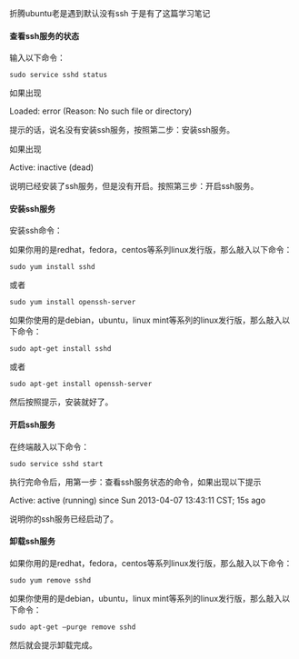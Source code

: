 
折腾ubuntu老是遇到默认没有ssh 于是有了这篇学习笔记



#### 查看ssh服务的状态

输入以下命令：

```
sudo service sshd status
```

如果出现

Loaded: error (Reason: No such file or directory)

提示的话，说名没有安装ssh服务，按照第二步：安装ssh服务。

如果出现

Active: inactive (dead)

说明已经安装了ssh服务，但是没有开启。按照第三步：开启ssh服务。

 

#### 安装ssh服务

安装ssh命令：

如果你用的是redhat，fedora，centos等系列linux发行版，那么敲入以下命令：

```
sudo yum install sshd
```



或者



```
sudo yum install openssh-server
```



如果你使用的是debian，ubuntu，linux mint等系列的linux发行版，那么敲入以下命令：



```
sudo apt-get install sshd
```



或者



```
sudo apt-get install openssh-server
```



然后按照提示，安装就好了。

 

#### 开启ssh服务

在终端敲入以下命令：



```
sudo service sshd start
```



执行完命令后，用第一步：查看ssh服务状态的命令，如果出现以下提示

Active: active (running) since Sun 2013-04-07 13:43:11 CST; 15s ago

说明你的ssh服务已经启动了。

 

#### 卸载ssh服务

如果你用的是redhat，fedora，centos等系列linux发行版，那么敲入以下命令：



```
sudo yum remove sshd
```



如果你使用的是debian，ubuntu，linux mint等系列的linux发行版，那么敲入以下命令：



```
sudo apt-get –purge remove sshd
```



然后就会提示卸载完成。